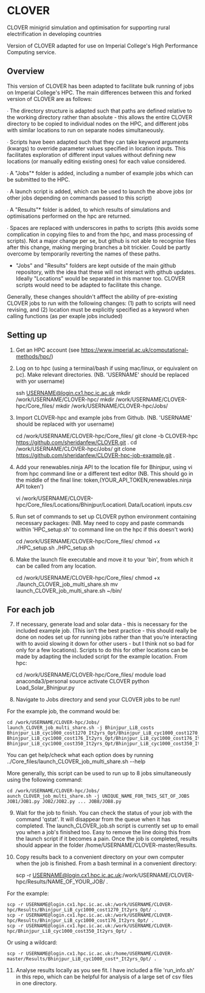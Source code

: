 # CLOVER
CLOVER minigrid simulation and optimisation for supporting rural electrification in developing countries

Version of CLOVER adapted for use on Imperial College's High Performance Computing service.

## Overview

This version of CLOVER has been adapted to facilitate bulk running of jobs on Imperial College's HPC. The main differences between this and forked version of CLOVER are as follows:

∙ The directory structure is adapted such that paths are defined relative to the working directory rather than absolute - this allows the entire CLOVER directory to be copied to individual nodes on the HPC, and different jobs with similar locations to run on separate nodes simultaneously.

∙ Scripts have been adapted such that they can take keyword arguments (kwargs) to override parameter values specified in location inputs. This facilitates exploration of different input values without defining new locations (or manually editing existing ones) for each value considered.

∙ A "Jobs"* folder is added, including a number of example jobs which can be submitted to the HPC. 

∙ A launch script is added, which can be used to launch the above jobs (or other jobs depending on commands passed to this script)

∙ A "Results"* folder is added, to which results of simulations and optimisations performed on the hpc are returned.

∙ Spaces are replaced with underscores in paths to scripts (this avoids some complication in copying files to and from the hpc, and mass processing of scripts). Not a major change per se, but github is not able to recognise files after this change, making merging branches a bit trickier. Could be partly overcome by temporarily reverting the names of these paths.

* "Jobs" and "Results" folders are kept outside of the main github repository, with the idea that these will  not interact with github updates. Ideally "Locations" would be separated in this manner too. CLOVER scripts would need to be adapted to facilitate this change.

Generally, these changes shouldn't afffect the ability of pre-existing CLOVER jobs to run with the following changes: (1) path to scripts will need revising, and (2) location must be explicitly specified as a keyword when calling functions (as per exaple jobs included)

## Setting up

1) Get an HPC account (see https://www.imperial.ac.uk/computational-methods/hpc/)

2) Log on to hpc (using a terminal/bash if using mac/linux, or equivalent on pc). Make relevant directories. (NB. 'USERNAME' should be replaced with yor username)
	
	ssh USERNAME@login.cx1.hpc.ic.ac.uk
	mkdir /work/USERNAME/CLOVER-hpc/
	mkdir /work/USERNAME/CLOVER-hpc/Core_files/
	mkdir /work/USERNAME/CLOVER-hpc/Jobs/

3) Import CLOVER-hpc and example jobs from Github. (NB. 'USERNAME' should be replaced with yor username)

	cd /work/USERNAME/CLOVER-hpc/Core_files/
	git clone -b CLOVER-hpc https://github.com/sheridanfew/CLOVER.git .
	cd /work/USERNAME/CLOVER-hpc/Jobs/
	git clone https://github.com/sheridanfew/CLOVER-hpc-job-example.git .

4) Add your renewables.ninja API to the location file for Bhinjpur, using vi from hpc command line or a different text editor (NB. This should go in the middle of the final line: token,(YOUR_API_TOKEN,renewables.ninja API token')

	vi /work/USERNAME/CLOVER-hpc/Core_files/Locations/Bhinjpur/Location\ Data/Location\ inputs.csv

5) Run set of commands to set up CLOVER python environment containing necessary packages: (NB. May need to copy and paste commands within 'HPC_setup.sh' to command line on the hpc if this doesn't work)

	cd /work/USERNAME/CLOVER-hpc/Core_files/
	chmod +x ./HPC_setup.sh
	./HPC_setup.sh

6) Make the launch file executable and move it to your 'bin', from which it can be called from any location.

	cd /work/USERNAME/CLOVER-hpc/Core_files/
	chmod +x ./launch_CLOVER_job_multi_share.sh
	mv launch_CLOVER_job_multi_share.sh ~/bin/


## For each job

7) If necessary, generate load and solar data - this is necessary for the included example job.  (This isn’t the best practice - this should really be done on nodes set up for running jobs rather than that you’re interacting with to avoid slowing it down for other users - but I think not so bad for only for a few locations). Scripts to do this for other locations can be made by adapting the included script for the example location. From hpc:

	cd /work/USERNAME/CLOVER-hpc/Core_files/
	module load anaconda3/personal
	source activate CLOVER
	python Load_Solar_Bhinjpur.py 

8) Navigate to Jobs directory and send your CLOVER jobs to be run!

For the example job, the command would be:

	cd /work/USERNAME/CLOVER-hpc/Jobs/
	launch_CLOVER_job_multi_share.sh -j Bhinjpur_LiB_costs Bhinjpur_LiB_cyc1000_cost1270_It2yrs_Opt/Bhinjpur_LiB_cyc1000_cost1270_It2yrs_Opt.py Bhinjpur_LiB_cyc1000_cost176_It2yrs_Opt/Bhinjpur_LiB_cyc1000_cost176_It2yrs_Opt.py Bhinjpur_LiB_cyc1000_cost350_It2yrs_Opt/Bhinjpur_LiB_cyc1000_cost350_It2yrs_Opt.py

You can get help/check what each option does by running ../Core_files/launch_CLOVER_job_multi_share.sh --help

More generally, this script can be used to run up to 8 jobs simultaneously using the following command:

	cd /work/USERNAME/CLOVER-hpc/Jobs/
	aunch_CLOVER_job_multi_share.sh -j UNIQUE_NAME_FOR_THIS_SET_OF_JOBS JOB1/JOB1.py JOB2/JOB2.py ... JOB8/JOB8.py 


9) Wait for the job to finish. You can check the status of your job with the command 'qstat'. It will disappear from the queue when it has completed. The launch_CLOVER_job.sh script is currently set up to email you when a job's finished too. Easy to remove the line doing this from the launch script if it becomes a pain. Once the job is completed, results should appear in the folder /home/USERNAME/CLOVER-master/Results.

10) Copy results back to a convenient directory on your own computer when the job is finished. From a bash terminal in a convenient directory:

	scp -r USERNAME@login.cx1.hpc.ic.ac.uk:/work/USERNAME/CLOVER-hpc/Results/NAME_OF_YOUR_JOB/ .

For the example:

	scp -r USERNAME@login.cx1.hpc.ic.ac.uk:/work/USERNAME/CLOVER-hpc/Results/Bhinjpur_LiB_cyc1000_cost1270_It2yrs_Opt/ . 
	scp -r USERNAME@login.cx1.hpc.ic.ac.uk:/work/USERNAME/CLOVER-hpc/Results/Bhinjpur_LiB_cyc1000_cost176_It2yrs_Opt/ . 
	scp -r USERNAME@login.cx1.hpc.ic.ac.uk:/work/USERNAME/CLOVER-hpc/Bhinjpur_LiB_cyc1000_cost350_It2yrs_Opt/ . 

Or using a wildcard:

	scp -r USERNAME@login.cx1.hpc.ic.ac.uk:/home/USERNAME/CLOVER-master/Results/Bhinjpur_LiB_cyc1000_cost*_It2yrs_Opt/ . 

11) Analyse results locally as you see fit. I have included a file 'run_info.sh' in this repo, which can be helpful for analysis of a large set of csv files in one directory.
